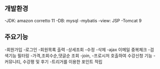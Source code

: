 ## 개발환경
-JDK: amazon corretto 11
-DB: mysql
-mybatis
-view: JSP
-Tomcat 9

## 주요기능
-회원가입
-로그인
-회원목록 출력
-상세조회
-수정
-삭제
-ajax 이메일 중복체크
-검색기능 필터링
-가격,조회수순,댓글순 조회
-join, 
-프로시저 호출하여 수강신청 기능
-커뮤니티, 수강평 및 후기
-트리거를 이용한 포인트 적립
